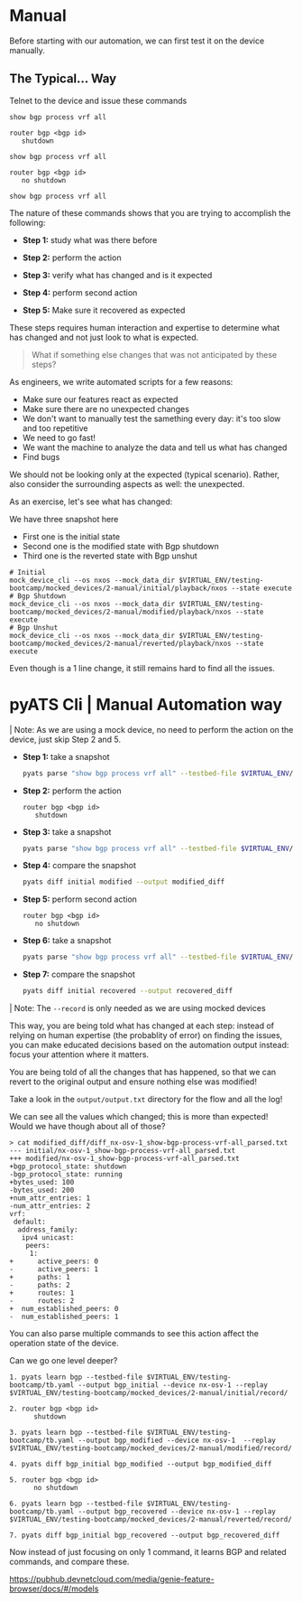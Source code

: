 # Manual

Before starting with our automation, we can first test it on the device
manually.

## The Typical... Way

Telnet to the device and issue these commands

```text
show bgp process vrf all

router bgp <bgp id>
   shutdown 

show bgp process vrf all

router bgp <bgp id>
   no shutdown 

show bgp process vrf all
```

The nature of these commands shows that you are trying to accomplish the 
following:

- **Step 1:** study what was there before

- **Step 2:** perform the action

- **Step 3:** verify what has changed and is it expected

- **Step 4:** perform second action

- **Step 5:** Make sure it recovered as expected

These steps requires human interaction and expertise to determine what has 
changed and not just look to what is expected. 

> What if something else changes that was not anticipated by these steps?

As engineers, we write automated scripts for a few reasons:

* Make sure our features react as expected
* Make sure there are no unexpected changes
* We don't want to manually test the samething every day: it's too slow and 
  too repetitive
* We need to go fast!
* We want the machine to analyze the data and tell us what has changed
* Find bugs

We should not be looking only at the expected (typical scenario). Rather,
also consider the surrounding aspects as well: the unexpected.

As an exercise, let's see what has changed:

We have three snapshot here

- First one is the initial state
- Second one is the modified state with Bgp shutdown
- Third one is the reverted state with Bgp unshut

```
# Initial
mock_device_cli --os nxos --mock_data_dir $VIRTUAL_ENV/testing-bootcamp/mocked_devices/2-manual/initial/playback/nxos --state execute
# Bgp Shutdown
mock_device_cli --os nxos --mock_data_dir $VIRTUAL_ENV/testing-bootcamp/mocked_devices/2-manual/modified/playback/nxos --state execute
# Bgp Unshut
mock_device_cli --os nxos --mock_data_dir $VIRTUAL_ENV/testing-bootcamp/mocked_devices/2-manual/reverted/playback/nxos --state execute
```

Even though is a 1 line change, it still remains hard to find all the issues.


# pyATS Cli | Manual Automation way

| Note: As we are using a mock device, no need to perform the action on the device, just skip Step 2 and 5.

- **Step 1:** take a snapshot
  ```bash
  pyats parse "show bgp process vrf all" --testbed-file $VIRTUAL_ENV/testing-bootcamp/tb.yaml --output initial --device nx-osv-1 --replay $VIRTUAL_ENV/testing-bootcamp/mocked_devices/2-manual/initial/record/
  ```

- **Step 2:** perform the action
  ```text
  router bgp <bgp id>
     shutdown 
  ```

- **Step 3:** take a snapshot
  ```bash
  pyats parse "show bgp process vrf all" --testbed-file $VIRTUAL_ENV/testing-bootcamp/tb.yaml --output modified --device nx-osv-1  --replay $VIRTUAL_ENV/testing-bootcamp/mocked_devices/2-manual/modified/record/
  ```

- **Step 4:** compare the snapshot
  ```bash
  pyats diff initial modified --output modified_diff
  ```

- **Step 5:** perform second action
  ```text
  router bgp <bgp id>
     no shutdown 
  ```

- **Step 6:** take a snapshot
  ```bash
  pyats parse "show bgp process vrf all" --testbed-file $VIRTUAL_ENV/testing-bootcamp/tb.yaml --output recovered --device nx-osv-1 --replay $VIRTUAL_ENV/testing-bootcamp/mocked_devices/2-manual/reverted/record/
  ```

- **Step 7:** compare the snapshot
  ```bash
  pyats diff initial recovered --output recovered_diff
  ```

| Note: The `--record` is only needed as we are using mocked devices


This way, you are being told what has changed at each step: instead of relying
on human expertise (the probablity of error) on finding the issues, you can
make educated decisions based on the automation output instead: focus your
attention where it matters.

You are being told of all the changes that has happened, so that we can
revert to the original output and ensure nothing else was modified!

Take a look in the `output/output.txt` directory for the flow and all the log!

We can see all the values which changed; this is more than expected! Would we
have though about all of those?

```text
> cat modified_diff/diff_nx-osv-1_show-bgp-process-vrf-all_parsed.txt
--- initial/nx-osv-1_show-bgp-process-vrf-all_parsed.txt
+++ modified/nx-osv-1_show-bgp-process-vrf-all_parsed.txt
+bgp_protocol_state: shutdown
-bgp_protocol_state: running
+bytes_used: 100
-bytes_used: 200
+num_attr_entries: 1
-num_attr_entries: 2
vrf:
 default:
  address_family:
   ipv4 unicast:
    peers:
     1:
+      active_peers: 0
-      active_peers: 1
+      paths: 1
-      paths: 2
+      routes: 1
-      routes: 2
+  num_established_peers: 0
-  num_established_peers: 1
```

You can also parse multiple commands to see this action affect the operation
state of the device.


Can we go one level deeper?

```
1. pyats learn bgp --testbed-file $VIRTUAL_ENV/testing-bootcamp/tb.yaml --output bgp_initial --device nx-osv-1 --replay $VIRTUAL_ENV/testing-bootcamp/mocked_devices/2-manual/initial/record/

2. router bgp <bgp id>
      shutdown 

3. pyats learn bgp --testbed-file $VIRTUAL_ENV/testing-bootcamp/tb.yaml --output bgp_modified --device nx-osv-1  --replay $VIRTUAL_ENV/testing-bootcamp/mocked_devices/2-manual/modified/record/

4. pyats diff bgp_initial bgp_modified --output bgp_modified_diff

5. router bgp <bgp id>
      no shutdown 

6. pyats learn bgp --testbed-file $VIRTUAL_ENV/testing-bootcamp/tb.yaml --output bgp_recovered --device nx-osv-1 --replay $VIRTUAL_ENV/testing-bootcamp/mocked_devices/2-manual/reverted/record/

7. pyats diff bgp_initial bgp_recovered --output bgp_recovered_diff

```

Now instead of just focusing on only 1 command, it learns BGP and related commands, and compare these.

https://pubhub.devnetcloud.com/media/genie-feature-browser/docs/#/models

